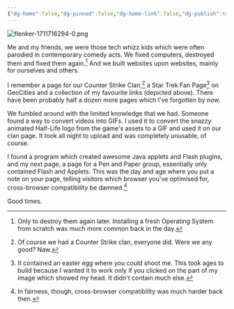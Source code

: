```yaml
---
{"dg-home":false,"dg-pinned":false,"dg-home-link":false,"dg-publish":true,"type":"post","disabled rules":["header-increment","yaml-title","yaml-title-alias","file-name-heading"],"title":"Tiny Home Pages","dg-permalink":"tiny-home-pages/","created-date":"2020-10-21T00:00:00","aliases":["Tiny Home Pages"],"linter-yaml-title-alias":"Tiny Home Pages","updated-date":"2025-05-05T17:44:28","tags":["pet-project-sematary"],"dg-path":"tiny-home-pages.md","permalink":"/tiny-home-pages/","dgPassFrontmatter":true}
---
```



![flenker-1711716294-0.png](/img/user/attachments/flenker-1711716294-0.png)

Me and my friends, we were those tech whizz kids which were often parodied in contemporary comedy acts. We fixed computers, destroyed them and fixed them again.[^3] And we built websites upon websites, mainly for ourselves and others.

I remember a page for our Counter Strike Clan,[^2] a Star Trek Fan Page[^1] on GeoCities and a collection of my favourite links (depicted above). There have been probably half a dozen more pages which I've forgotten by now.

We fumbled around with the limited knowledge that we had. Someone found a way to convert videos into GIFs. I used it to convert the snazzy animated Half-Life logo from the game's assets to a GIF and used it on our clan page. It took all night to upload and was completely unusable, of course.

I found a program which created awesome Java applets and Flash plugins, and my next page, a page for a Pen and Paper group, essentially only contained Flash and Applets. This was the day and age where you put a note on your page, telling visitors which browser you've optimised for, cross-browser compatibility be damned.[^4]

Good times.

[^1]: It contained an easter egg where you could shoot me. This took ages to build because I wanted it to work only if you clicked on the part of my image which showed my head. It didn't contain much else.
[^2]: Of course we had a Counter Strike clan, everyone did. Were we any good? Naw.
[^3]: Only to destroy them again later. Installing a fresh Operating System from scratch was much more common back in the day.
[^4]: In fairness, though, cross-browser compatibility was much harder back then.
